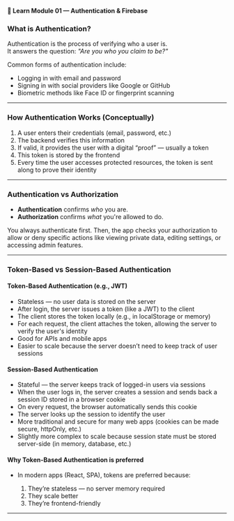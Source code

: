 **🔐 Learn Module 01 — Authentication & Firebase**

### What is Authentication?

Authentication is the process of verifying who a user is.  
It answers the question: _"Are you who you claim to be?"_

Common forms of authentication include:

- Logging in with email and password
- Signing in with social providers like Google or GitHub
- Biometric methods like Face ID or fingerprint scanning

---

### How Authentication Works (Conceptually)

1. A user enters their credentials (email, password, etc.)
2. The backend verifies this information
3. If valid, it provides the user with a digital “proof” — usually a token
4. This token is stored by the frontend
5. Every time the user accesses protected resources, the token is sent along to prove their identity

---

### Authentication vs Authorization

- **Authentication** confirms _who_ you are.
- **Authorization** confirms _what_ you're allowed to do.

You always authenticate first. Then, the app checks your authorization to allow or deny specific actions like viewing private data, editing settings, or accessing admin features.

---

### Token-Based vs Session-Based Authentication

#### Token-Based Authentication (e.g., JWT)

- Stateless — no user data is stored on the server
- After login, the server issues a token (like a JWT) to the client
- The client stores the token locally (e.g., in localStorage or memory)
- For each request, the client attaches the token, allowing the server to verify the user's identity
- Good for APIs and mobile apps
- Easier to scale because the server doesn’t need to keep track of user sessions

#### Session-Based Authentication

- Stateful — the server keeps track of logged-in users via sessions
- When the user logs in, the server creates a session and sends back a session ID stored in a browser cookie
- On every request, the browser automatically sends this cookie
- The server looks up the session to identify the user
- More traditional and secure for many web apps (cookies can be made secure, httpOnly, etc.)
- Slightly more complex to scale because session state must be stored server-side (in memory, database, etc.)

#### Why Token-Based Authentication is preferred

- In modern apps (React, SPA), tokens are preferred because:

  1. They’re stateless — no server memory required
  2. They scale better
  3. They’re frontend-friendly

---

